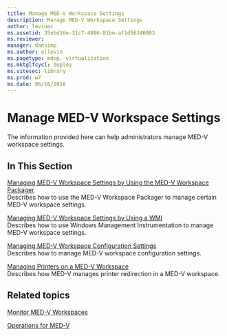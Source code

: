 ```yaml
---
title: Manage MED-V Workspace Settings
description: Manage MED-V Workspace Settings
author: levinec
ms.assetid: 35ebd16e-31c7-4996-81be-af1d56346803
ms.reviewer: 
manager: dansimp
ms.author: ellevin
ms.pagetype: mdop, virtualization
ms.mktglfcycl: deploy
ms.sitesec: library
ms.prod: w7
ms.date: 06/16/2016
---
```



# Manage MED-V Workspace Settings


The information provided here can help administrators manage MED-V workspace settings.

## In This Section


<a href="" id="managing-med-v-workspace-settings-by-using-the-med-v-workspace-packager"></a>[Managing MED-V Workspace Settings by Using the MED-V Workspace Packager](managing-med-v-workspace-settings-by-using-the-med-v-workspace-packager.md)  
Describes how to use the MED-V Workspace Packager to manage certain MED-V workspace settings.

<a href="" id="managing-med-v-workspace-settings-by-using-a-wmi"></a>[Managing MED-V Workspace Settings by Using a WMI](managing-med-v-workspace-settings-by-using-a-wmi.md)  
Describes how to use Windows Management Instrumentation to manage MED-V workspace settings.

<a href="" id="managing-med-v-workspace-configuration-settings"></a>[Managing MED-V Workspace Configuration Settings](managing-med-v-workspace-configuration-settings.md)  
Describes how to manage MED-V workspace configuration settings.

<a href="" id="managing-printers-on-a-med-v-workspace"></a>[Managing Printers on a MED-V Workspace](managing-printers-on-a-med-v-workspace.md)  
Describes how MED-V manages printer redirection in a MED-V workspace.

## Related topics


[Monitor MED-V Workspaces](monitor-med-v-workspaces.md)

[Operations for MED-V](operations-for-med-v.md)

 

 





